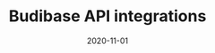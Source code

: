 ---
title: "Budibase API integrations"
description: "Bring all your data together with Budibase."
type: platform/integrations
category: "api"
layout: list
date: 2020-11-01
images:
- budibase-logo.jpg
---
